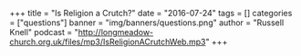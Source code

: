 +++
title = "Is Religion a Crutch?"
date = "2016-07-24"
tags = []
categories = ["questions"]
banner = "img/banners/questions.png"
author = "Russell Knell"
podcast = "http://longmeadow-church.org.uk/files/mp3/IsReligionACrutchWeb.mp3"
+++
